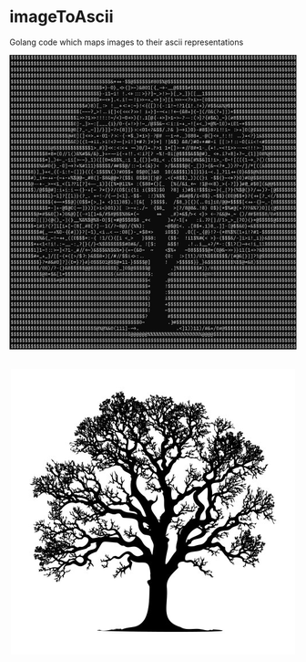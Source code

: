 # imageToAscii
Golang code which maps images to their ascii representations

![screenshot](./output.png)
<br />
<br />
<div style="text-align:center"><img src="./image.png" /></div>

